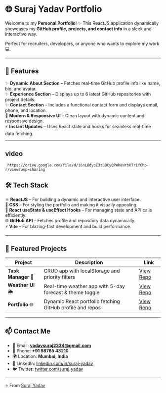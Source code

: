 # 🌐 Suraj Yadav Portfolio

Welcome to my **Personal Portfolio**! ✨ This ReactJS application dynamically showcases my **GitHub profile, projects, and contact info** in a sleek and interactive way.  

Perfect for recruiters, developers, or anyone who wants to explore my work 💻.

---

## 🚀 Features

✨ **Dynamic About Section** – Fetches real-time GitHub profile info like name, bio, and avatar.  
✨ **Experience Section** – Displays up to 6 latest GitHub repositories with project details.  
✨ **Contact Section** – Includes a functional contact form and displays email, phone, and location.  
🎨 **Modern & Responsive UI** – Clean layout with dynamic content and responsive design.  
⚡ **Instant Updates** – Uses React state and hooks for seamless real-time data fetching.

---

  ## video 
     https://drive.google.com/file/d/16nLBdyoE3t6BCyQPWh8NrbKTrIYChp-r/view?usp=sharing

  

## 🛠️ Tech Stack

⚛️ **ReactJS** – For building a dynamic and interactive user interface.  
🎨 **CSS** – For styling the portfolio and making it visually appealing.  
🔄 **React useState & useEffect Hooks** – For managing state and API calls efficiently.  
🌐 **GitHub API** – Fetches profile and repository data dynamically.  
⚡ **Vite** – For blazing-fast development and build performance.

---

## 📂 Featured Projects

| Project | Description | Link |
|----------|-------------|------|
| **Task Manager** 📝 | CRUD app with localStorage and priority filters | [View Repo](https://github.com/Suraj-yadav8868/task-manager) |
| **Weather UI** 🌦 | Real-time weather app with 5-day forecast & theme toggle | [View Repo](https://github.com/Suraj-yadav8868/weather-ui) |
| **Portfolio** 🌐 | Dynamic React portfolio fetching GitHub profile and repos | [View Repo](https://github.com/Suraj-yadav8868) |

---

## 📫 Contact Me

- 📧 Email: **yadavsuraj2334@gmail.com**  
- 📱 Phone: **+91 98765 43210**  
- 🌍 Location: **Mumbai, India**  
- 💼 LinkedIn: [linkedin.com/in/suraj-yadav](https://linkedin.com/in/suraj-yadav)  
- 🐦 Twitter: [twitter.com/suraj_yadav](https://twitter.com/suraj_yadav)

---

⭐ From [Suraj Yadav](https://github.com/Suraj-yadav8868)
